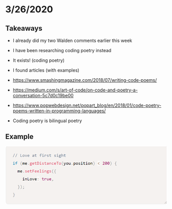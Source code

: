 # 3/26/2020

## Takeaways
- I already did my two Walden comments earlier this week
- I have been researching coding poetry instead
- It exists! (coding poetry)
- I found articles (with examples) 
- https://www.smashingmagazine.com/2018/07/writing-code-poems/
- https://medium.com/s/art-of-code/on-code-and-poetry-a-conversation-5c7d0c19be00
- https://www.popwebdesign.net/popart_blog/en/2018/01/code-poetry-poems-written-in-programming-languages/

- Coding poetry is bilingual poetry 


## Example 

![Text](Images/PoetryCode.PNG)
